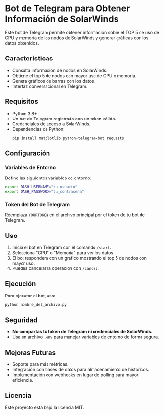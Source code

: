 # Bot de Telegram para Obtener Información de SolarWinds

Este bot de Telegram permite obtener información sobre el TOP 5 de uso de CPU y memoria de los nodos de SolarWinds y generar gráficas con los datos obtenidos.

## Características
- Consulta información de nodos en SolarWinds.
- Obtiene el top 5 de nodos con mayor uso de CPU o memoria.
- Genera gráficos de barras con los datos.
- Interfaz conversacional en Telegram.

## Requisitos
- Python 3.8+
- Un bot de Telegram registrado con un token válido.
- Credenciales de acceso a SolarWinds.
- Dependencias de Python:
  ```sh
  pip install matplotlib python-telegram-bot requests
  ```

## Configuración
### Variables de Entorno
Define las siguientes variables de entorno:
```sh
export DASH_USERNAME="tu_usuario"
export DASH_PASSWORD="tu_contraseña"
```

### Token del Bot de Telegram
Reemplaza `YOURTOKEN` en el archivo principal por el token de tu bot de Telegram.

## Uso
1. Inicia el bot en Telegram con el comando `/start`.
2. Selecciona "CPU" o "Memoria" para ver los datos.
3. El bot responderá con un gráfico mostrando el top 5 de nodos con mayor uso.
4. Puedes cancelar la operación con `/cancel`.

## Ejecución
Para ejecutar el bot, usa:
```sh
python nombre_del_archivo.py
```

## Seguridad
- **No compartas tu token de Telegram ni credenciales de SolarWinds.**
- Usa un archivo `.env` para manejar variables de entorno de forma segura.

## Mejoras Futuras
- Soporte para más métricas.
- Integración con bases de datos para almacenamiento de históricos.
- Implementación con webhooks en lugar de polling para mayor eficiencia.

## Licencia
Este proyecto está bajo la licencia MIT.


